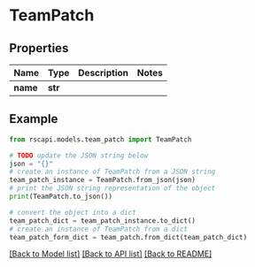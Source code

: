 # TeamPatch


## Properties

Name | Type | Description | Notes
------------ | ------------- | ------------- | -------------
**name** | **str** |  | 

## Example

```python
from rscapi.models.team_patch import TeamPatch

# TODO update the JSON string below
json = "{}"
# create an instance of TeamPatch from a JSON string
team_patch_instance = TeamPatch.from_json(json)
# print the JSON string representation of the object
print(TeamPatch.to_json())

# convert the object into a dict
team_patch_dict = team_patch_instance.to_dict()
# create an instance of TeamPatch from a dict
team_patch_form_dict = team_patch.from_dict(team_patch_dict)
```
[[Back to Model list]](../README.md#documentation-for-models) [[Back to API list]](../README.md#documentation-for-api-endpoints) [[Back to README]](../README.md)


